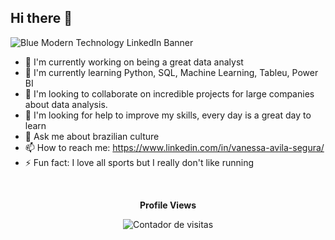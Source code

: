 ## Hi there 👋

![Blue Modern Technology LinkedIn Banner](https://github.com/vannesegurablas/vannesegurablas/assets/162353780/7d1da31b-e536-43e7-ae5f-50f341a3c645)





- 🔭 I'm currently working on being a great data analyst
- 🌱 I'm currently learning Python, SQL, Machine Learning, Tableu, Power BI
- 👯 I'm looking to collaborate on incredible projects for large companies about data analysis.
- 🤔 I'm looking for help to improve my skills, every day is a great day to learn
- 💬 Ask me about brazilian culture
- 📫 How to reach me: https://www.linkedin.com/in/vanessa-avila-segura/
- ⚡ Fun fact: I love all sports but I really don't like running
 </br> 


<p align="center"><strong>Profile Views</strong></p>
<p align="center">
  <img src="https://profile-counter.glitch.me/vannesegurablas/count.svg" alt="Contador de visitas" />
</p>


